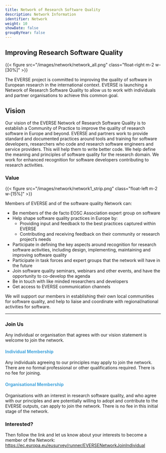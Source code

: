 ```yaml
---
title: Network of Research Software Quality
description: Network Information
identifier: Network
weight: 10
showDate: false
groupByYear: false
---
```


## Improving Research Software Quality ##

{{< figure src="/images/network/network_all.png" class="float-right m-2 w-[30%]" >}}

The EVERSE project is committed to improving the quality of software in European research in the international context. EVERSE is launching a Network of Research Software Quality to allow us to work with individuals and partner organisations to achieve this common goal.

<h2> Vision </h2>

Our vision of the EVERSE Network of Research Software Quality is to establish a Community of Practice to improve the quality of research software in Europe and beyond. EVERSE and partners work to provide standard and documented practices around tools and training for software developers, researchers who code and research software engineers and service providers. This will help them to write better code. We help define the meaning and principles of software quality for the research domain. We work for enhanced recognition for software developers contributing to research activities.

### Value

{{< figure src="/images/network/network1_strip.png" class="float-left m-2 w-[15%]" >}}

Members of EVERSE and of the software quality Network can:

* Be members of the de facto EOSC Association expert group on software
* Help shape software quality practices in Europe by:
    * Providing input and feedback to the  best practices captured within EVERSE 
    * Contributing and receiving feedback on their community or research project’s needs
* Participate in defining the key aspects around recognition for research software activities, including design, implementing, maintaining and improving software quality
* Participate in task forces and expert groups that the network will have in the future
* Join software quality seminars, webinars and other events, and have the opportunity to co-develop the agenda
* Be in touch with like minded researchers and developers
* Get access to EVERSE communication channels

We will support our members in establishing their own local communities for software quality, and help to liaise and coordinate with regional/national activities for software.

---

### Join Us ###
Any individual or organisation that agrees with our vision statement is welcome to join the network.

#### <font color="40A3DC"> Individual Membership </font> ####
Any individuals agreeing to our principles may apply to join the network. There are no formal professional or other qualifications required. There is no fee for joining.

#### <font color="40A3DC"> Organisational Membership </font> ####
Organisations with an interest in research software quality, and who agree with our principles and are potentially willing to adopt and contribute to the EVERSE outputs, can apply to join the network. There is no fee in this initial stage of the network.

### Interested? ###

Then follow the link and let us know about your interests to become a member of the Network:
https://ec.europa.eu/eusurvey/runner/EVERSENetworkJoinIndividual


